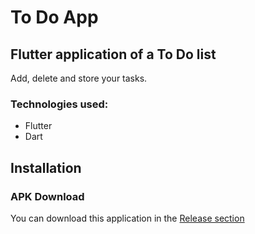 # To Do App

## Flutter application of a To Do list 
Add, delete and store your tasks.

### Technologies used: 
- Flutter
- Dart

## Installation

### APK Download
You can download this application in the [Release section](https://github.com/guryanovyan/to-do-app/releases/tag/v1.0.0)
